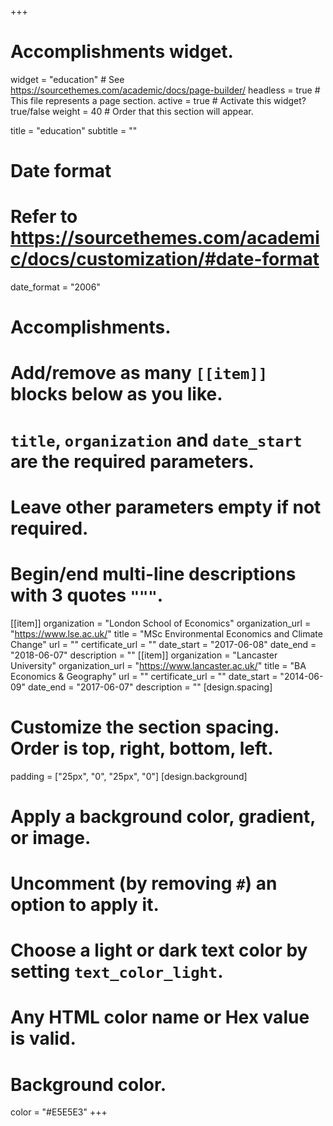 +++
# Accomplishments widget.
widget = "education"  # See https://sourcethemes.com/academic/docs/page-builder/
headless = true  # This file represents a page section.
active = true  # Activate this widget? true/false
weight = 40  # Order that this section will appear.

title = "education"
subtitle = ""

# Date format
#   Refer to https://sourcethemes.com/academic/docs/customization/#date-format
date_format = "2006"

# Accomplishments.
#   Add/remove as many `[[item]]` blocks below as you like.
#   `title`, `organization` and `date_start` are the required parameters.
#   Leave other parameters empty if not required.
#   Begin/end multi-line descriptions with 3 quotes `"""`.

[[item]]
  organization = "London School of Economics"
  organization_url = "https://www.lse.ac.uk/"
  title = "MSc Environmental Economics and Climate Change"
  url = ""
  certificate_url = ""
  date_start = "2017-06-08"
  date_end = "2018-06-07"
  description = ""
[[item]]
  organization = "Lancaster University"
  organization_url = "https://www.lancaster.ac.uk/"
  title = "BA Economics & Geography"
  url = ""
  certificate_url = ""
  date_start = "2014-06-09"
  date_end = "2017-06-07"
  description = ""
[design.spacing]
  # Customize the section spacing. Order is top, right, bottom, left.
  padding = ["25px", "0", "25px", "0"]
[design.background]
  # Apply a background color, gradient, or image.
  #   Uncomment (by removing `#`) an option to apply it.
  #   Choose a light or dark text color by setting `text_color_light`.
  #   Any HTML color name or Hex value is valid.

  # Background color.
   color = "#E5E5E3"
+++
